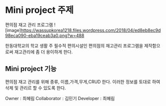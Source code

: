 Mini project 주제
=================

편의점 재고 관리 프로그램
![image]https://wassupkorea1218.files.wordpress.com/2018/04/ed8eb8ec9d98eca090-eba19ceab3a0.png?w=488

한동대학교의 학교 생활 주 필수적 편의시설인 편의점의 재고관리 프로그램을 제작함으로써 재고관리에 좀 더 용이하게 한다. 

Mini project 기능
-----------------
편의점 재고 관리를 위해 종류, 이름,가격,무게,CRUD 한다.
이러한 정보를 토대로 하여 삭제 및 관리르 할 수 있도록 한다. 

Owner : 최혜림
Collaborator : 김민기
Developer : 최혜림
